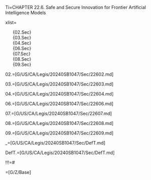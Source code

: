 
Ti=CHAPTER  22.6. Safe and Secure Innovation for Frontier Artificial Intelligence Models

xlist=<ul type=none><li>{02.Sec}</li><li>{03.Sec}</li><li>{04.Sec}</li><li>{06.Sec}</li><li>{07.Sec}</li><li>{08.Sec}</li><li>{09.Sec}</li></ul>

02.=[G/US/CA/Legis/20240SB1047/Sec/22602.md]

03.=[G/US/CA/Legis/20240SB1047/Sec/22603.md]

04.=[G/US/CA/Legis/20240SB1047/Sec/22604.md]

06.=[G/US/CA/Legis/20240SB1047/Sec/22606.md]

07.=[G/US/CA/Legis/20240SB1047/Sec/22607.md]

08.=[G/US/CA/Legis/20240SB1047/Sec/22608.md]

09.=[G/US/CA/Legis/20240SB1047/Sec/22609.md]

_=[G/US/CA/Legis/20240SB1047/Sec/DefT.md]

DefT.=[G/US/CA/Legis/20240SB1047/Sec/DefT.md]

!!!=#

=[G/Z/Base]
